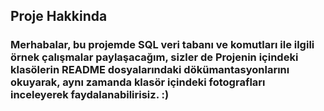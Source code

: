 ## Proje Hakkinda

### Merhabalar, bu projemde SQL veri tabanı ve komutları ile ilgili örnek çalışmalar paylaşacağım, sizler de Projenin içindeki klasölerin README dosyalarındaki dökümantasyonlarını okuyarak, aynı zamanda klasör içindeki fotografları inceleyerek faydalanabilirisiz. :)
